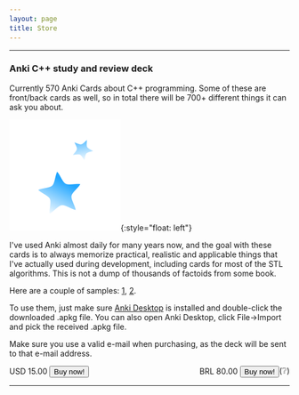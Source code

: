 ```yaml
---
layout: page
title: Store
---
```


<hr>

<h3>Anki C++ study and review deck</h3>

Currently 570 Anki Cards about C++ programming. Some of these are front/back cards as well, so in total there will be 700+ different things it can ask you about.

![AnkiIcon](/assets/images/store/anki_icon.png){:style="float: left"}

I've used Anki almost daily for many years now, and the goal with these cards is to always memorize practical, realistic and applicable things that I've actually used during development, including cards for most of the STL algorithms. This is not a dump of thousands of factoids from some book.

Here are a couple of samples: [1](/assets/images/store/card1.png), [2](/assets/images/store/card2.png).

To use them, just make sure [Anki Desktop](https://apps.ankiweb.net/) is installed and double-click the downloaded .apkg file. You can also open Anki Desktop, click File->Import and pick the received .apkg file. 

Make sure you use a valid e-mail when purchasing, as the deck will be sent to that e-mail address.

<div style="display: flex; justify-content: space-between;">
<form action="https://buy.stripe.com/eVa7sRf9ndaT4xyeUW" method="get" target="_blank">
   USD 15.00  <button type="submit" class="btn">Buy now!</button>
</form>

<div style="display: flex; justify-content: space-between;">
<form action="https://buy.stripe.com/4gwdRfe5jeeX1lm149" method="get" target="_blank">
   BRL 80.00  <button type="submit" class="btn">Buy now!</button>
</form>
<div title="Stripe can only charge Brazillian cards in BRL">
(❔)
</div>
</div>

</div>

<hr>
